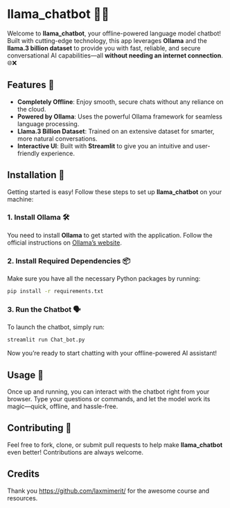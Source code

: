 
# llama_chatbot 🚀🤖

Welcome to **llama_chatbot**, your offline-powered language model chatbot! Built with cutting-edge technology, this app leverages **Ollama** and the **llama.3 billion dataset** to provide you with fast, reliable, and secure conversational AI capabilities—all **without needing an internet connection**. 🌐❌

## Features 🌟
- **Completely Offline**: Enjoy smooth, secure chats without any reliance on the cloud.
- **Powered by Ollama**: Uses the powerful Ollama framework for seamless language processing.
- **Llama.3 Billion Dataset**: Trained on an extensive dataset for smarter, more natural conversations.
- **Interactive UI**: Built with **Streamlit** to give you an intuitive and user-friendly experience.

## Installation 🔧
Getting started is easy! Follow these steps to set up **llama_chatbot** on your machine:

### 1. Install Ollama 🛠️
You need to install **Ollama** to get started with the application. Follow the official instructions on [Ollama’s website](https://ollama.com).

### 2. Install Required Dependencies 📦
Make sure you have all the necessary Python packages by running:

```bash
pip install -r requirements.txt
```

### 3. Run the Chatbot 🗣️
To launch the chatbot, simply run:

```bash
streamlit run Chat_bot.py
```

Now you’re ready to start chatting with your offline-powered AI assistant!

## Usage 💬
Once up and running, you can interact with the chatbot right from your browser. Type your questions or commands, and let the model work its magic—quick, offline, and hassle-free.

## Contributing 🤝
Feel free to fork, clone, or submit pull requests to help make **llama_chatbot** even better! Contributions are always welcome.

## Credits

Thank you https://github.com/laxmimerit/ for the awesome course and resources.